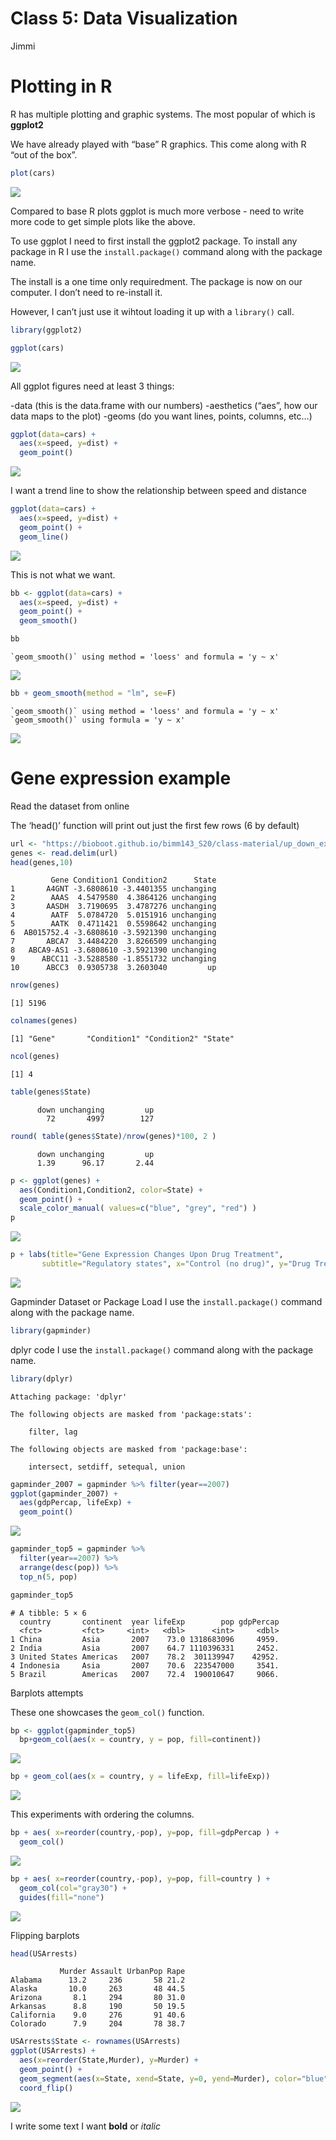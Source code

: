 Class 5: Data Visualization
================
Jimmi

# Plotting in R

R has multiple plotting and graphic systems. The most popular of which
is **ggplot2**

We have already played with “base” R graphics. This come along with R
“out of the box”.

``` r
plot(cars)
```

![](class05_files/figure-commonmark/unnamed-chunk-1-1.png)

Compared to base R plots ggplot is much more verbose - need to write
more code to get simple plots like the above.

To use ggplot I need to first install the ggplot2 package. To install
any package in R I use the `install.package()` command along with the
package name.

The install is a one time only requiredment. The package is now on our
computer. I don’t need to re-install it.

However, I can’t just use it wihtout loading it up with a `library()`
call.

``` r
library(ggplot2)
```

``` r
ggplot(cars)
```

![](class05_files/figure-commonmark/unnamed-chunk-3-1.png)

All ggplot figures need at least 3 things:

-data (this is the data.frame with our numbers) -aesthetics (“aes”, how
our data maps to the plot) -geoms (do you want lines, points, columns,
etc…)

``` r
ggplot(data=cars) +
  aes(x=speed, y=dist) +
  geom_point()
```

![](class05_files/figure-commonmark/unnamed-chunk-4-1.png)

I want a trend line to show the relationship between speed and distance

``` r
ggplot(data=cars) +
  aes(x=speed, y=dist) +
  geom_point() +
  geom_line()
```

![](class05_files/figure-commonmark/unnamed-chunk-5-1.png)

This is not what we want.

``` r
bb <- ggplot(data=cars) +
  aes(x=speed, y=dist) +
  geom_point() +
  geom_smooth()

bb
```

    `geom_smooth()` using method = 'loess' and formula = 'y ~ x'

![](class05_files/figure-commonmark/unnamed-chunk-6-1.png)

``` r
bb + geom_smooth(method = "lm", se=F)
```

    `geom_smooth()` using method = 'loess' and formula = 'y ~ x'
    `geom_smooth()` using formula = 'y ~ x'

![](class05_files/figure-commonmark/unnamed-chunk-7-1.png)

# Gene expression example

Read the dataset from online

The ‘head()’ function will print out just the first few rows (6 by
default)

``` r
url <- "https://bioboot.github.io/bimm143_S20/class-material/up_down_expression.txt"
genes <- read.delim(url)
head(genes,10)
```

             Gene Condition1 Condition2      State
    1       A4GNT -3.6808610 -3.4401355 unchanging
    2        AAAS  4.5479580  4.3864126 unchanging
    3       AASDH  3.7190695  3.4787276 unchanging
    4        AATF  5.0784720  5.0151916 unchanging
    5        AATK  0.4711421  0.5598642 unchanging
    6  AB015752.4 -3.6808610 -3.5921390 unchanging
    7       ABCA7  3.4484220  3.8266509 unchanging
    8   ABCA9-AS1 -3.6808610 -3.5921390 unchanging
    9      ABCC11 -3.5288580 -1.8551732 unchanging
    10      ABCC3  0.9305738  3.2603040         up

``` r
nrow(genes)
```

    [1] 5196

``` r
colnames(genes)
```

    [1] "Gene"       "Condition1" "Condition2" "State"     

``` r
ncol(genes)
```

    [1] 4

``` r
table(genes$State)
```


          down unchanging         up 
            72       4997        127 

``` r
round( table(genes$State)/nrow(genes)*100, 2 )
```


          down unchanging         up 
          1.39      96.17       2.44 

``` r
p <- ggplot(genes) +
  aes(Condition1,Condition2, color=State) +
  geom_point() +
  scale_color_manual( values=c("blue", "grey", "red") )
p
```

![](class05_files/figure-commonmark/unnamed-chunk-12-1.png)

``` r
p + labs(title="Gene Expression Changes Upon Drug Treatment",
       subtitle="Regulatory states", x="Control (no drug)", y="Drug Treatment")
```

![](class05_files/figure-commonmark/unnamed-chunk-13-1.png)

Gapminder Dataset or Package Load I use the `install.package()` command
along with the package name.

``` r
library(gapminder)
```

dplyr code I use the `install.package()` command along with the package
name.

``` r
library(dplyr)
```


    Attaching package: 'dplyr'

    The following objects are masked from 'package:stats':

        filter, lag

    The following objects are masked from 'package:base':

        intersect, setdiff, setequal, union

``` r
gapminder_2007 = gapminder %>% filter(year==2007)
ggplot(gapminder_2007) +
  aes(gdpPercap, lifeExp) +
  geom_point()
```

![](class05_files/figure-commonmark/unnamed-chunk-16-1.png)

``` r
gapminder_top5 = gapminder %>%
  filter(year==2007) %>%
  arrange(desc(pop)) %>%
  top_n(5, pop)

gapminder_top5
```

    # A tibble: 5 × 6
      country       continent  year lifeExp        pop gdpPercap
      <fct>         <fct>     <int>   <dbl>      <int>     <dbl>
    1 China         Asia       2007    73.0 1318683096     4959.
    2 India         Asia       2007    64.7 1110396331     2452.
    3 United States Americas   2007    78.2  301139947    42952.
    4 Indonesia     Asia       2007    70.6  223547000     3541.
    5 Brazil        Americas   2007    72.4  190010647     9066.

Barplots attempts

These one showcases the `geom_col()` function.

``` r
bp <- ggplot(gapminder_top5)
  bp+geom_col(aes(x = country, y = pop, fill=continent))
```

![](class05_files/figure-commonmark/unnamed-chunk-18-1.png)

``` r
bp + geom_col(aes(x = country, y = lifeExp, fill=lifeExp))
```

![](class05_files/figure-commonmark/unnamed-chunk-19-1.png)

This experiments with ordering the columns.

``` r
bp + aes( x=reorder(country,-pop), y=pop, fill=gdpPercap ) +
  geom_col()
```

![](class05_files/figure-commonmark/unnamed-chunk-20-1.png)

``` r
bp + aes( x=reorder(country,-pop), y=pop, fill=country ) +
  geom_col(col="gray30") +
  guides(fill="none")
```

![](class05_files/figure-commonmark/unnamed-chunk-21-1.png)

Flipping barplots

``` r
head(USArrests)
```

               Murder Assault UrbanPop Rape
    Alabama      13.2     236       58 21.2
    Alaska       10.0     263       48 44.5
    Arizona       8.1     294       80 31.0
    Arkansas      8.8     190       50 19.5
    California    9.0     276       91 40.6
    Colorado      7.9     204       78 38.7

``` r
USArrests$State <- rownames(USArrests)
ggplot(USArrests) +
  aes(x=reorder(State,Murder), y=Murder) +
  geom_point() +
  geom_segment(aes(x=State, xend=State, y=0, yend=Murder), color="blue") +
  coord_flip()
```

![](class05_files/figure-commonmark/unnamed-chunk-22-1.png)

I write some text I want **bold** or *italic*
